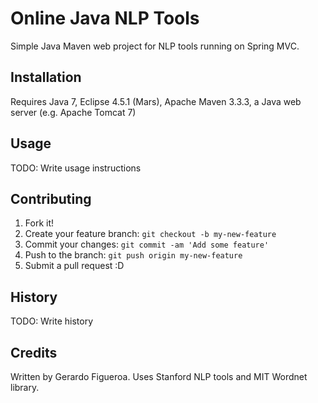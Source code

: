 # Online Java NLP Tools

Simple Java Maven web project for NLP tools running on Spring MVC.

## Installation

Requires Java 7, Eclipse 4.5.1 (Mars), Apache Maven 3.3.3, a Java web server (e.g. Apache Tomcat 7)

## Usage

TODO: Write usage instructions

## Contributing

1. Fork it!
2. Create your feature branch: `git checkout -b my-new-feature`
3. Commit your changes: `git commit -am 'Add some feature'`
4. Push to the branch: `git push origin my-new-feature`
5. Submit a pull request :D

## History

TODO: Write history

## Credits
Written by Gerardo Figueroa.
Uses Stanford NLP tools and MIT Wordnet library.